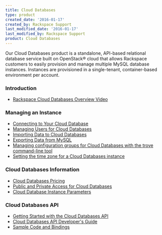 ```yaml
---
title: Cloud Databases
type: product
created_date: '2016-01-17'
created_by: Rackspace Support
last_modified_date: '2016-01-17'
last_modified_by: Rackspace Support
product: Cloud Databases
---
```


Our Cloud Databases product is a standalone, API-based relational
database service built on OpenStack&reg; cloud that allows Rackspace
customers to easily provision and manage multiple MySQL database
instances. Instances are provisioned in a single-tenant, container-based
environment per account.

###  Introduction

-   [Rackspace Cloud Databases Overview
    Video](/how-to/open-cloud-databases)

###  Managing an Instance

-   [Connecting to Your Cloud
    Database](/how-to/connect-to-a-cloud-databases-instance)
-   [Managing Users for Cloud
    Databases](/how-to/managing-users-for-cloud-databases)
-   [Importing Data to Cloud
    Databases](/how-to/importing-data-into-cloud-databases)
-   [Exporting Data from
    MySQL](/how-to/exporting-data-from-mysql)
-   [Managing configuration groups for Cloud Databases with the trove
    command-line
    tool](/how-to/managing-configuration-groups-for-cloud-databases-with-the-trove-command-line-tool)
-   [Setting the time zone for a Cloud Databases
    instance](/how-to/setting-the-time-zone-for-a-cloud-databases-instance)

###  Cloud Databases Information

-   [Cloud Databases
    Pricing](http://www.rackspace.com/cloud/databases/pricing/)
-   [Public and Private Access for Cloud
    Databases](/how-to/public-and-private-access-for-cloud-databases)
-   [Cloud Database Instance
    Parameters](/how-to/cloud-database-instance-parameters)

###  Cloud Databases API

-   [Getting Started with the Cloud Databases
    API](http://docs.rackspace.com/cdb/api/v1.0/cdb-getting-started/content/DB_Overview.html)
-   [Cloud Databases API Developer's
    Guide](http://docs.rackspace.com/cdb/api/v1.0/cdb-devguide/content/overview.html)
-   [Sample Code and
    Bindings](/how-to/cloud-databases-sample-code-bindings)
